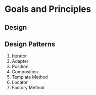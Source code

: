 # Goals and Principles

## Design

## Design Patterns

1. Iterator
2. Adapter
3. Position
4. Composition
5. Template Method
6. Locator
7. Factory Method
